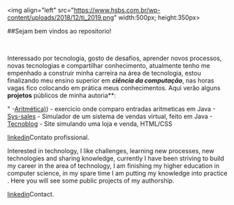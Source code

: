  <img align="left" src="https://www.hsbs.com.br/wp-content/uploads/2018/12/ti_2019.png" width:500px; height:350px>

##Sejam bem vindos ao repositorio!

<br>

Interessado por tecnologia, gosto de desafios, aprender novos  processos, novas tecnologias e compartilhar conhecimento, atualmente tenho me empenhado a construir minha carreira na área de tecnologia, estou finalizando meu ensino superior em ***ciência da computação***, nas horas vagas fico colocando em prática meus conhecimentos. Aqui verão alguns **projetos** públicos de minha autoria**:</p>"
-[Aritmética)](https://github.com/TH-oliveir/Aritm-tica-menor-e-maior)) - exercicio onde comparo entradas aritmeticas em Java
-[Sys-sales](https://github.com/TH-oliveir/Sys-sales) - Simulador de um sistema de vendas virtual, feito em Java
-[Tecnoblog](https://github.com/TH-oliveir/Tecnoblog) - Site simulando uma loja e venda, HTML/CSS

[linkedin](linkedin.com/in/thpoliveir5)Contato profissional.



<p>Interested in technology, I like challenges, learning new processes, new technologies and sharing knowledge, currently I have been striving to build my career in the area of technology, I am finishing my higher education in computer science, in my spare time I am putting my knowledge into practice . Here you will see some public projects of my authorship.</p>

[linkedin](linkedin.com/in/thpoliveir5)Contact.
